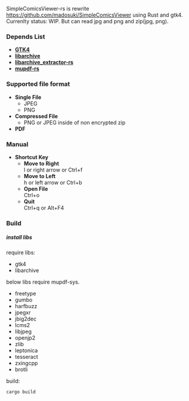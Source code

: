 SimpleComicsViewer-rs is rewrite https://github.com/madosuki/SimpleComicsViewer using Rust and gtk4.  
Currenlty status: WIP. But can read jpg and png and zip(jpg, png).

### Depends List
- **[GTK4](https://crates.io/crates/gtk4)**
- **[libarchive](https://www.libarchive.org/)**
- **[libarchive_extractor-rs](https://github.com/madosuki/libarchive_extractor-rs)**
- **[mupdf-rs](https://github.com/ArtifexSoftware/mupdf)**
  
### Supported file format
- **Single File**
    - JPEG
    - PNG
- **Compressed File**
    - PNG or JPEG inside of non encrypted zip
- **PDF**

 ### Manual
- **Shortcut Key**
    - **Move to Right**  
        l or right arrow or Ctrl+f  
    - **Move to Left**  
        h or left arrow or Ctrl+b  
    - **Open File**  
        Ctrl+o  
    - **Quit**  
        Ctrl+q or Alt+F4  

### Build
##### install libs
require libs:  
- gtk4
- libarchive

below libs require mupdf-sys.  
- freetype
- gumbo
- harfbuzz
- jpegxr
- jbig2dec
- lcms2
- libjpeg
- openjp2
- zlib
- leptonica
- tesseract
- zxingcpp
- brotli

build:
```bash
cargo build
```
